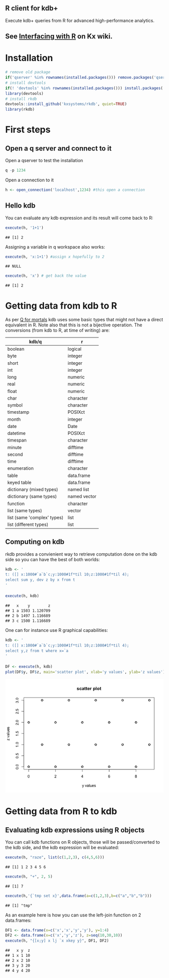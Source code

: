 R client for kdb+
-----------------

Execute kdb+ queries from R for advanced high-performance analytics.

See [Interfacing with R](http://code.kx.com/q/interfaces/with-r/) on Kx wiki.
-----------------------------------------------------------------------------

Installation
============

``` r
# remove old package
if('qserver' %in% rownames(installed.packages())) remove.packages('qserver')
# install devtools
if(! 'devtools' %in% rownames(installed.packages())) install.packages('devtools')
library(devtools)
# install rkdb
devtools::install_github('kxsystems/rkdb', quiet=TRUE)
library(rkdb)
```

First steps
===========

Open a q server and connect to it
---------------------------------

Open a qserver to test the installation

``` r
q -p 1234
```

Open a connection to it

``` r
h <- open_connection('localhost',1234) #this open a connection
```

Hello kdb
---------

You can evaluate any kdb expression and its result will come back to R:

``` r
execute(h, '1+1')
```

    ## [1] 2

Assigning a variable in q workspace also works:

``` r
execute(h, 'x:1+1') #assign x hopefully to 2
```

    ## NULL

``` r
execute(h, 'x') # get back the value
```

    ## [1] 2

Getting data from kdb to R
==========================

As per [Q for mortals](http://code.kx.com/q4m3/2_Basic_Data_Types_Atoms/) kdb uses some basic types that might not have a direct equivalent in R. Note also that this is not a bijective operation. The conversions (from kdb to R, at time of writing) are:

| kdb/q                       | r            |
|-----------------------------|--------------|
| boolean                     | logical      |
| byte                        | integer      |
| short                       | integer      |
| int                         | integer      |
| long                        | numeric      |
| real                        | numeric      |
| float                       | numeric      |
| char                        | character    |
| symbol                      | character    |
| timestamp                   | POSIXct      |
| month                       | integer      |
| date                        | Date         |
| datetime                    | POSIXct      |
| timespan                    | character    |
| minute                      | difftime     |
| second                      | difftime     |
| time                        | difftime     |
| enumeration                 | character    |
| table                       | data.frame   |
| keyed table                 | data.frame   |
| dictionary (mixed types)    | named list   |
| dictionary (same types)     | named vector |
| function                    | character    |
| list (same types)           | vector       |
| list (same 'complex' types) | list         |
| list (different types)      | list         |

Computing on kdb
----------------

rkdb provides a convienient way to retrieve computation done on the kdb side so you can have the best of both worlds:

``` r
kdb <- '
t: ([] x:1000#`a`b`c;y:1000#1f*til 10;z:1000#1f*til 4);
select sum y, dev z by x from t
'

execute(h, kdb)
```

    ##   x    y        z
    ## 1 a 1503 1.120709
    ## 2 b 1497 1.116689
    ## 3 c 1500 1.116689

One can for instance use R graphical capabilities:

``` r
kdb <- '
t: ([] x:1000#`a`b`c;y:1000#1f*til 10;z:1000#1f*til 4);
select y,z from t where x=`a
'

DF <- execute(h, kdb)
plot(DF$y, DF$z, main='scatter plot', xlab='y values', ylab='z values')
```

![](doc/figures/example_2_1.png)

Getting data from R to kdb
==========================

Evaluating kdb expressions using R objects
------------------------------------------

You can call kdb functions on R objects, those will be passed/converted to the kdb side, and the kdb expression will be evaluated:

``` r
execute(h, "raze", list(c(1,2,3), c(4,5,6)))
```

    ## [1] 1 2 3 4 5 6

``` r
execute(h, "+", 2, 5)
```

    ## [1] 7

``` r
execute(h,'{`tmp set x}',data.frame(a=c(1,2,3),b=c("a","b","b")))
```

    ## [1] "tmp"

As an example here is how you can use the left-join function on 2 data.frames:

``` r
DF1 <- data.frame(x=c('x','x','y','y'), y=1:4)
DF2 <- data.frame(x=c('x','y','z'), z=seq(10,30,10))
execute(h, "{[x;y] x lj `x xkey y}", DF1, DF2)
```

    ##   x y  z
    ## 1 x 1 10
    ## 2 x 2 10
    ## 3 y 3 20
    ## 4 y 4 20
